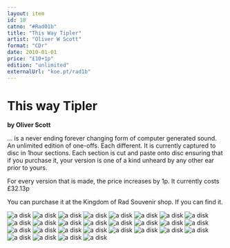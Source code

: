 ```yaml
---
layout: item
id: 18
catno: "#Rad01b"
title: "This Way Tipler"
artist: "Oliver W Scott"
format: "CDr"
date: 2010-01-01
price: "£10+1p"
edition: "unlimited"
externalUrl: "koe.pt/rad1b"
---
```


# This way Tipler
**by Oliver Scott**

... is a never ending forever changing form of computer generated sound. An unlimited edition of one-offs. Each different. It is currently captured to disc in 1hour sections. Each section is cut and paste onto disc ensuring that if you purchase it, your version is one of a kind unheard by any other ear prior to yours.

For every version that is made, the price increases by 1p.
It currently costs £32.13p

You can purchase it at the Kingdom of Rad Souvenir shop. If you can find it.

![a disk](https://raw.githubusercontent.com/oscott/catalogue/blob/84e0b3dee86af836863b3a7c1cc7f70ea82f5846/_catalog/1st12/IMG_1906.jpg "an image of the 1st 12 made")
![a disk](https://raw.githubusercontent.com/oscott/catalogue/blob/84e0b3dee86af836863b3a7c1cc7f70ea82f5846/_catalog/1st12/IMG_1848.jpg "an image of the 1st 12 made")
![a disk](https://raw.githubusercontent.com/oscott/catalogue/blob/84e0b3dee86af836863b3a7c1cc7f70ea82f5846/_catalog/1st12/IMG_1866.jpg "an image of the 1st 12 made")
![a disk](https://raw.githubusercontent.com/oscott/catalogue/blob/84e0b3dee86af836863b3a7c1cc7f70ea82f5846/_catalog/1st12/IMG_1874.jpg "an image of the 1st 12 made")
![a disk](https://raw.githubusercontent.com/oscott/catalogue/blob/84e0b3dee86af836863b3a7c1cc7f70ea82f5846/_catalog/1st12/IMG_1876.jpg "an image of the 1st 12 made")
![a disk](https://raw.githubusercontent.com/oscott/catalogue/blob/84e0b3dee86af836863b3a7c1cc7f70ea82f5846/_catalog/1st12/IMG_1877.jpg "an image of the 1st 12 made")
![a disk](https://raw.githubusercontent.com/oscott/catalogue/blob/84e0b3dee86af836863b3a7c1cc7f70ea82f5846/_catalog/1st12/IMG_1878.jpg "an image of the 1st 12 made")
![a disk](https://raw.githubusercontent.com/oscott/catalogue/blob/84e0b3dee86af836863b3a7c1cc7f70ea82f5846/_catalog/1st12/IMG_1879.jpg "an image of the 1st 12 made")
![a disk](https://raw.githubusercontent.com/oscott/catalogue/blob/84e0b3dee86af836863b3a7c1cc7f70ea82f5846/_catalog/1st12/IMG_1880.jpg "an image of the 1st 12 made")
![a disk](https://raw.githubusercontent.com/oscott/catalogue/blob/84e0b3dee86af836863b3a7c1cc7f70ea82f5846/_catalog/1st12/IMG_1881.jpg "an image of the 1st 12 made")
![a disk](https://raw.githubusercontent.com/oscott/catalogue/blob/84e0b3dee86af836863b3a7c1cc7f70ea82f5846/_catalog/1st12/IMG_1882.jpg "an image of the 1st 12 made")
![a disk](https://raw.githubusercontent.com/oscott/catalogue/blob/84e0b3dee86af836863b3a7c1cc7f70ea82f5846/_catalog/1st12/IMG_1883.jpg "an image of the 1st 12 made")
![a disk](https://raw.githubusercontent.com/oscott/catalogue/blob/84e0b3dee86af836863b3a7c1cc7f70ea82f5846/_catalog/1st12/IMG_1884.jpg "an image of the 1st 12 made")
![a disk](https://raw.githubusercontent.com/oscott/catalogue/blob/84e0b3dee86af836863b3a7c1cc7f70ea82f5846/_catalog/1st12/IMG_1885.jpg "an image of the 1st 12 made")
![a disk](https://raw.githubusercontent.com/oscott/catalogue/blob/84e0b3dee86af836863b3a7c1cc7f70ea82f5846/_catalog/1st12/IMG_1886.jpg "an image of the 1st 12 made")
![a disk](https://raw.githubusercontent.com/oscott/catalogue/blob/84e0b3dee86af836863b3a7c1cc7f70ea82f5846/_catalog/1st12/IMG_1887.jpg "an image of the 1st 12 made")
![a disk](https://raw.githubusercontent.com/oscott/catalogue/blob/84e0b3dee86af836863b3a7c1cc7f70ea82f5846/_catalog/1st12/IMG_1888.jpg "an image of the 1st 12 made")
![a disk](https://raw.githubusercontent.com/oscott/catalogue/blob/84e0b3dee86af836863b3a7c1cc7f70ea82f5846/_catalog/1st12/IMG_1889.jpg "an image of the 1st 12 made")
![a disk](https://raw.githubusercontent.com/oscott/catalogue/blob/84e0b3dee86af836863b3a7c1cc7f70ea82f5846/_catalog/1st12/IMG_1890.jpg "an image of the 1st 12 made")
![a disk](https://raw.githubusercontent.com/oscott/catalogue/blob/84e0b3dee86af836863b3a7c1cc7f70ea82f5846/_catalog/1st12/IMG_1891.jpg "an image of the 1st 12 made")
![a disk](https://raw.githubusercontent.com/oscott/catalogue/blob/84e0b3dee86af836863b3a7c1cc7f70ea82f5846/_catalog/1st12/IMG_1892.jpg "an image of the 1st 12 made")
![a disk](https://raw.githubusercontent.com/oscott/catalogue/blob/84e0b3dee86af836863b3a7c1cc7f70ea82f5846/_catalog/1st12/IMG_1893.jpg "an image of the 1st 12 made")
![a disk](https://raw.githubusercontent.com/oscott/catalogue/blob/84e0b3dee86af836863b3a7c1cc7f70ea82f5846/_catalog/1st12/IMG_1894.jpg "an image of the 1st 12 made")
![a disk](https://raw.githubusercontent.com/oscott/catalogue/blob/84e0b3dee86af836863b3a7c1cc7f70ea82f5846/_catalog/1st12/IMG_1895.jpg "an image of the 1st 12 made")
![a disk](https://raw.githubusercontent.com/oscott/catalogue/blob/84e0b3dee86af836863b3a7c1cc7f70ea82f5846/_catalog/1st12/IMG_1896.jpg "an image of the 1st 12 made")
![a disk](https://raw.githubusercontent.com/oscott/catalogue/blob/84e0b3dee86af836863b3a7c1cc7f70ea82f5846/_catalog/1st12/IMG_1897.jpg "an image of the 1st 12 made")
![a disk](https://raw.githubusercontent.com/oscott/catalogue/blob/84e0b3dee86af836863b3a7c1cc7f70ea82f5846/_catalog/1st12/IMG_1902.jpg "an image of the 1st 12 made")
![a disk](https://raw.githubusercontent.com/oscott/catalogue/blob/84e0b3dee86af836863b3a7c1cc7f70ea82f5846/_catalog/1st12/IMG_1905.jpg "an image of the 1st 12 made")

